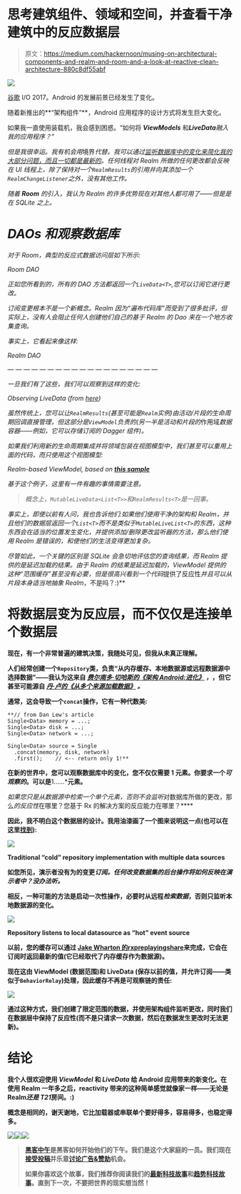 # 思考建筑组件、领域和空间，并查看干净建筑中的反应数据层

> 原文：<https://medium.com/hackernoon/musing-on-architectural-components-and-realm-and-room-and-a-look-at-reactive-clean-architecture-880c8df55abf>

![](img/6d785e6d37e6b41c615944afa666516b.png)

[谷歌](https://hackernoon.com/tagged/google) I/O 2017。Android 的发展前景已经发生了变化。

随着新推出的**“架构组件”**，Android 应用程序的设计方式将发生巨大变化。

如果我一直使用装载机，我会感到困惑。“如何将 ***ViewModels*** 和***LiveData****融入我的应用程序？”*

*但是我很幸运。我有机会用*境界*代替。我可以通过[*监听数据库*中的变化来简化我的大部分问题，而且一切都是最新的](/@Zhuinden/how-to-use-realm-for-android-like-a-champ-and-how-to-tell-if-youre-doing-it-wrong-ac4f66b7f149)。任何线程对 Realm 所做的任何更改都会反映在 UI 线程上，除了保持对一个`RealmResults`的引用并向其添加一个`RealmChangeListener`之外，没有其他工作。*

*随着 **Room** 的引入，我认为 Realm 的许多优势现在对其他人都可用了——但是是在 SQLite 之上。*

# *DAOs 和观察数据库*

*对于 Room，典型的反应式数据访问层如下所示:*

*Room DAO*

*正如您所看到的，所有的 DAO 方法都返回一个`LiveData<T>`,您可以订阅它进行更改。*

*订阅变更根本不是一个新概念。Realm 因为“遍布代码库”而受到了很多批评，但实际上，没有人会阻止任何人创建他们自己的基于 Realm 的 Dao 来在一个地方收集查询。*

*事实上，它看起来像这样:*

*Realm DAO*

*— — — — — — — — — — — — — — — — — — —*

*一旦我们有了这些，我们可以观察到这样的变化:*

*Observing LiveData (from [here](https://github.com/googlesamples/android-architecture-components/blob/178fe541643adb122d2a8925cf61a21950a4611c/BasicSample/app/src/main/java/com/example/android/persistence/ProductListFragment.java))*

*虽然传统上，您可以让`RealmResults`(甚至可能是`Realm`实例)由活动/片段的生命周期回调直接管理，但这部分是`ViewModel`负责的(另一半是活动和片段的*作用域*数据容器——例如，它可以存储订阅的 Dagger 组件)。*

*如果我们利用新的生命周期集成并将领域包装在视图模型中，我们甚至可以重用上面的代码，而只使用这个视图模型:*

*Realm-based ViewModel, based on [***this sample***](https://github.com/googlesamples/android-architecture-components/blob/178fe541643adb122d2a8925cf61a21950a4611c/BasicSample/app/src/main/java/com/example/android/persistence/viewmodel/ProductListViewModel.java)*

*基于这个例子，这里有一件有趣的事情需要注意。*

> *概念上，`MutableLiveData<List<T>>`和`RealmResults<T>`是一回事。*

*事实上，即使以前有人问，我也告诉他们:如果他们使用干净的架构和 Realm，并且他们的数据层返回一个`List<T>`而不是类似于`MutableLiveList<T>`的东西，这种东西会在适当的位置发生变化，并提供添加/删除更改监听器的方法，那么他们使用 Realm 是错误的，*和*使他们的生活变得更加复杂。*

*尽管如此，一个关键的区别是 SQLite 会急切地评估您的查询结果，而 Realm 提供的是延迟加载的结果。由于 Realm 的结果是延迟加载的，ViewModel 提供的这种“范围缓存”甚至没有必要，但是很高兴看到一个代码*提供了反应性*并且可以从片段本身适当地抽象 Realm*，不是吗？:)**

# **将数据层变为反应层，而不仅仅是连接单个数据层**

**现在，有一个非常普遍的建筑决策，我随处可见，但我从未真正理解。**

**人们经常创建一个`Repository`类，负责“从内存缓存、本地数据源或远程数据源中选择数据”——我认为这来自 [*费尔南多·切哈斯的《架构 Android:进化》*](https://fernandocejas.com/2015/07/18/architecting-android-the-evolution/) *，*，但它甚至可能源自 [*丹·卢的《从多个来源加载数据》*](http://blog.danlew.net/2015/06/22/loading-data-from-multiple-sources-with-rxjava/) *。***

**通常，这会导致一个`concat`操作，它有一种代数美:**

```
**// from Dan Lew's article
Single<Data> memory = ...;  
Single<Data> disk = ...;  
Single<Data> network = ...;

Single<Data> source = Single  
  .concat(memory, disk, network)
  .first();    // <-- return only 1!**
```

**在新的世界中，您可以观察数据库中的变化，您不仅仅需要 **1** 元素。你要求一个*可观察的*。可以是**1……***元素。**

****如果您只是从数据源中检索一个*单个*元素，否则*不会监听*对数据库所做的更改，那么*的反应性*在哪里？您基于 Rx 的解决方案的反应能力在哪里？****

**因此，我不明白这个数据层的设计。我用油漆画了一个图来说明这一点(也可以在这里[找到](https://stackoverflow.com/questions/43192015/realm-working-with-clean-architecture-and-rxjava2/43202425#43202425)):**

**![](img/67fbecefc8c61301b78b6f62f061861b.png)**

**Traditional “cold” repository implementation with multiple data sources**

**如您所见，演示者没有为的变更*订阅。任何改变数据集的后台操作将如何反映在演示者中？没办法听。***

**相反，一种可能的方法是启动一次性操作，必要时从远程*检索数据*，否则只监听本地数据源的变化。**

**![](img/89894ba3b5d730bbb342e91c110e432b.png)**

**Repository listens to local datasource as “hot” event source**

**以前，您的缓存可以通过 [Jake Wharton 的**rxpreplayingshare**](https://github.com/JakeWharton/RxReplayingShare)来完成，它会在订阅时返回最新的值(它已经取代了内存缓存作为数据源)。**

**现在这由 **ViewModel** (数据范围)和 **LiveData** (保存以前的值，并允许订阅——类似于`BehaviorRelay`)处理，因此缓存不再是可观察链的责任:**

**![](img/f2d2a5a20f405e6aa6ab7512ca807f35.png)**

**通过这种方式，我们创建了限定范围的数据，并使用架构组件监听更改，同时我们在数据层中保持了反应性(而不是只请求一次数据，然后在数据发生更改时无法更新)。**

# **结论**

**我个人很欢迎使用 *ViewModel* 和 *LiveData* 给 Android 应用带来的新变化。在使用 Realm 一年多之后，reactivity 带来的这种简单感觉就像家一样——无论是 Realm*还是 T21*房间。:)**

**概念是相同的，谢天谢地，它比加载器或串联单个要好得多，容易得多，也稳定得多。**

**[![](img/50ef4044ecd4e250b5d50f368b775d38.png)](http://bit.ly/HackernoonFB)****[![](img/979d9a46439d5aebbdcdca574e21dc81.png)](https://goo.gl/k7XYbx)****[![](img/2930ba6bd2c12218fdbbf7e02c8746ff.png)](https://goo.gl/4ofytp)**

> **[黑客中午](http://bit.ly/Hackernoon)是黑客如何开始他们的下午。我们是这个大家庭的一员。我们现在[接受投稿](http://bit.ly/hackernoonsubmission)并乐意[讨论广告&赞助](mailto:partners@amipublications.com)机会。**
> 
> **如果你喜欢这个故事，我们推荐你阅读我们的[最新科技故事](http://bit.ly/hackernoonlatestt)和[趋势科技故事](https://hackernoon.com/trending)。直到下一次，不要把世界的现实想当然！**